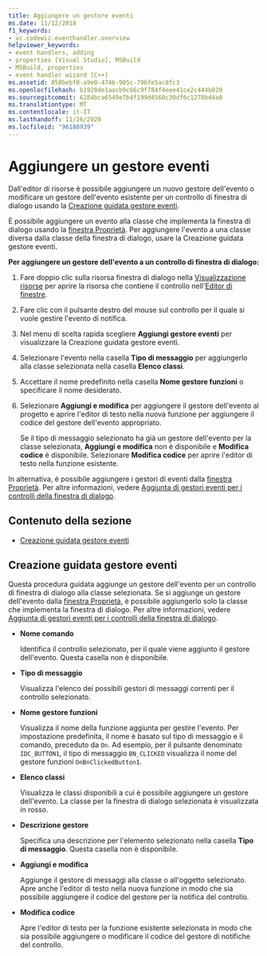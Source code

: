 ```yaml
---
title: Aggiungere un gestore eventi
ms.date: 11/12/2018
f1_keywords:
- vc.codewiz.eventhandler.overview
helpviewer_keywords:
- event handlers, adding
- properties [Visual Studio], MSBuild
- MSBuild, properties
- event handler wizard [C++]
ms.assetid: 050bebf0-a9e0-474b-905c-796fe5ac8fc3
ms.openlocfilehash: b1928de1aacb9c66c9f784f4eee41ce2c444b820
ms.sourcegitcommit: 6284bca6549e7b4f199d4560c30df6c1278bd4a0
ms.translationtype: MT
ms.contentlocale: it-IT
ms.lasthandoff: 11/26/2020
ms.locfileid: "96188939"
---
```

# <a name="add-an-event-handler"></a>Aggiungere un gestore eventi

Dall'editor di risorse è possibile aggiungere un nuovo gestore dell'evento o modificare un gestore dell'evento esistente per un controllo di finestra di dialogo usando la [Creazione guidata gestore eventi](#event-handler-wizard).

È possibile aggiungere un evento alla classe che implementa la finestra di dialogo usando la [finestra Proprietà](/visualstudio/ide/reference/properties-window). Per aggiungere l'evento a una classe diversa dalla classe della finestra di dialogo, usare la Creazione guidata gestore eventi.

**Per aggiungere un gestore dell'evento a un controllo di finestra di dialogo:**

1. Fare doppio clic sulla risorsa finestra di dialogo nella [Visualizzazione risorse](../windows/how-to-create-a-resource-script-file.md#create-resources) per aprire la risorsa che contiene il controllo nell'[Editor di finestre](../windows/dialog-editor.md).

1. Fare clic con il pulsante destro del mouse sul controllo per il quale si vuole gestire l'evento di notifica.

1. Nel menu di scelta rapida scegliere **Aggiungi gestore eventi** per visualizzare la Creazione guidata gestore eventi.

1. Selezionare l'evento nella casella **Tipo di messaggio** per aggiungerlo alla classe selezionata nella casella **Elenco classi**.

1. Accettare il nome predefinito nella casella **Nome gestore funzioni** o specificare il nome desiderato.

1. Selezionare **Aggiungi e modifica** per aggiungere il gestore dell'evento al progetto e aprire l'editor di testo nella nuova funzione per aggiungere il codice del gestore dell'evento appropriato.

   Se il tipo di messaggio selezionato ha già un gestore dell'evento per la classe selezionata, **Aggiungi e modifica** non è disponibile e **Modifica codice** è disponibile. Selezionare **Modifica codice** per aprire l'editor di testo nella funzione esistente.

In alternativa, è possibile aggiungere i gestori di eventi dalla [finestra Proprietà](/visualstudio/ide/reference/properties-window). Per altre informazioni, vedere [Aggiunta di gestori eventi per i controlli della finestra di dialogo](../windows/adding-editing-or-deleting-controls.md).

## <a name="in-this-section"></a>Contenuto della sezione

- [Creazione guidata gestore eventi](#event-handler-wizard)

## <a name="event-handler-wizard"></a>Creazione guidata gestore eventi

Questa procedura guidata aggiunge un gestore dell'evento per un controllo di finestra di dialogo alla classe selezionata. Se si aggiunge un gestore dell'evento dalla [finestra Proprietà](/visualstudio/ide/reference/properties-window), è possibile aggiungerlo solo la classe che implementa la finestra di dialogo. Per altre informazioni, vedere [Aggiunta di gestori eventi per i controlli della finestra di dialogo](../windows/adding-editing-or-deleting-controls.md).

- **Nome comando**

  Identifica il controllo selezionato, per il quale viene aggiunto il gestore dell'evento. Questa casella non è disponibile.

- **Tipo di messaggio**

  Visualizza l'elenco dei possibili gestori di messaggi correnti per il controllo selezionato.

- **Nome gestore funzioni**

  Visualizza il nome della funzione aggiunta per gestire l'evento. Per impostazione predefinita, il nome è basato sul tipo di messaggio e il comando, preceduto da `On`. Ad esempio, per il pulsante denominato `IDC_BUTTON1`, il tipo di messaggio `BN_CLICKED` visualizza il nome del gestore funzioni `OnBnClickedButton1`.

- **Elenco classi**

  Visualizza le classi disponibili a cui è possibile aggiungere un gestore dell'evento. La classe per la finestra di dialogo selezionata è visualizzata in rosso.

- **Descrizione gestore**

  Specifica una descrizione per l'elemento selezionato nella casella **Tipo di messaggio**. Questa casella non è disponibile.

- **Aggiungi e modifica**

  Aggiunge il gestore di messaggi alla classe o all'oggetto selezionato. Apre anche l'editor di testo nella nuova funzione in modo che sia possibile aggiungere il codice del gestore per la notifica del controllo.

- **Modifica codice**

  Apre l'editor di testo per la funzione esistente selezionata in modo che sia possibile aggiungere o modificare il codice del gestore di notifiche del controllo.

